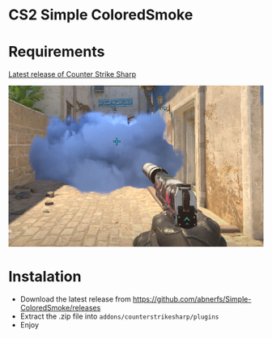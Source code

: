 # CS2 Simple ColoredSmoke


# Requirements
[Latest release of Counter Strike Sharp](https://github.com/roflmuffin/CounterStrikeSharp)

![image info](./ColoredSmoke.png)

# Instalation
- Download the latest release from https://github.com/abnerfs/Simple-ColoredSmoke/releases
- Extract the .zip file into `addons/counterstrikesharp/plugins`
- Enjoy
